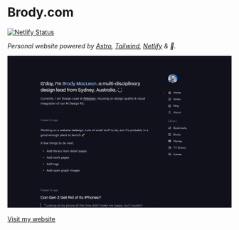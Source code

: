 # Brody.com

[![Netlify Status](https://api.netlify.com/api/v1/badges/a3a74b51-eb0a-4cd1-9be5-657d94afd0ae/deploy-status)](https://app.netlify.com/projects/brody/deploys)

*Personal website powered by [Astro](https://astro.build/), [Tailwind](https://tailwindcss.com/), [Netlify](https://www.netlify.com/) & 💖.*

![brody.com](/public/preview.png "https://brody.com")

[Visit my website](https://brody.com)
